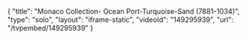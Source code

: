 {
    "title": "Monaco Collection- Ocean Port-Turquoise-Sand (7881-1034)",
    "type": "solo",
    "layout": "iframe-static",
    "videoId": "149295939",
    "url": "\/tvpembed\/149295939"
}
